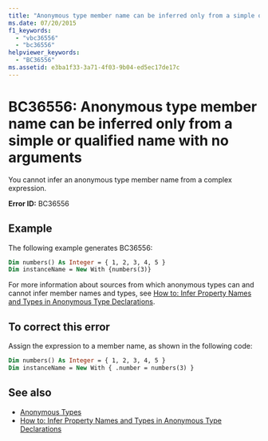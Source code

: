 ```yaml
---
title: "Anonymous type member name can be inferred only from a simple or qualified name with no arguments"
ms.date: 07/20/2015
f1_keywords:
  - "vbc36556"
  - "bc36556"
helpviewer_keywords:
  - "BC36556"
ms.assetid: e3ba1f33-3a71-4f03-9b04-ed5ec17de17c
---
```

# BC36556: Anonymous type member name can be inferred only from a simple or qualified name with no arguments

You cannot infer an anonymous type member name from a complex expression.

**Error ID:** BC36556

## Example

The following example generates BC36556:

```vb
Dim numbers() As Integer = { 1, 2, 3, 4, 5 }
Dim instanceName = New With {numbers(3)}
```

For more information about sources from which anonymous types can and cannot infer member names and types, see [How to: Infer Property Names and Types in Anonymous Type Declarations](../../programming-guide/language-features/objects-and-classes/how-to-infer-property-names-and-types-in-anonymous-type-declarations.md).

## To correct this error

Assign the expression to a member name, as shown in the following code:

```vb
Dim numbers() As Integer = { 1, 2, 3, 4, 5 }
Dim instanceName = New With { .number = numbers(3) }
```

## See also

- [Anonymous Types](../../programming-guide/language-features/objects-and-classes/anonymous-types.md)
- [How to: Infer Property Names and Types in Anonymous Type Declarations](../../programming-guide/language-features/objects-and-classes/how-to-infer-property-names-and-types-in-anonymous-type-declarations.md)
